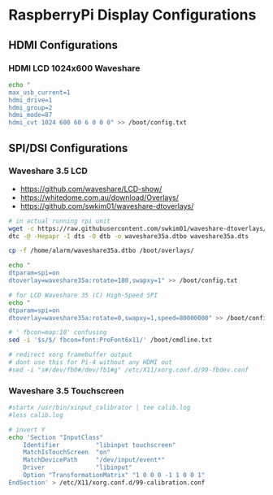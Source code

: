 # RaspberryPi Display Configurations

## HDMI Configurations

### HDMI LCD 1024x600 Waveshare

```sh
echo "
max_usb_current=1
hdmi_drive=1
hdmi_group=2
hdmi_mode=87
hdmi_cvt 1024 600 60 6 0 0 0" >> /boot/config.txt
```

## SPI/DSI Configurations

### Waveshare 3.5 LCD

- https://github.com/waveshare/LCD-show/
- https://whitedome.com.au/download/Overlays/
- https://github.com/swkim01/waveshare-dtoverlays/

```sh
# in actual running rpi unit
wget -c https://raw.githubusercontent.com/swkim01/waveshare-dtoverlays/master/waveshare35a.dts
dtc -@ -Hepapr -I dts -O dtb -o waveshare35a.dtbo waveshare35a.dts
```

```sh
cp -f /home/alarm/waveshare35a.dtbo /boot/overlays/

echo "
dtparam=spi=on
dtoverlay=waveshare35a:rotate=180,swapxy=1" >> /boot/config.txt

# for LCD Waveshare 35 (C) High-Speed SPI
echo "
dtparam=spi=on
dtoverlay=waveshare35a:rotate=0,swapxy=1,speed=80000000" >> /boot/config.txt

# ' fbcon=map:10' confusing
sed -i '$s/$/ fbcon=font:ProFont6x11/' /boot/cmdline.txt

# redirect xorg framebuffer output
# dont use this for Pi-4 without any HDMI out
#sed -i "s#/dev/fb0#/dev/fb1#g" /etc/X11/xorg.conf.d/99-fbdev.conf
```

### Waveshare 3.5 Touchscreen

```sh
#startx /usr/bin/xinput_calibrator | tee calib.log
#less calib.log

# invert Y
echo 'Section "InputClass"
    Identifier          "libinput touchscreen"
    MatchIsTouchScreen  "on"
    MatchDevicePath     "/dev/input/event*"
    Driver              "libinput"
    Option "TransformationMatrix" "1 0 0 0 -1 1 0 0 1"
EndSection' > /etc/X11/xorg.conf.d/99-calibration.conf
```
